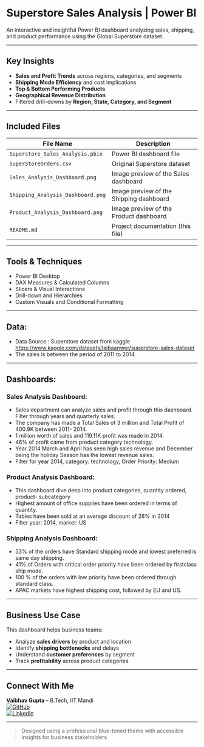 # Superstore Sales Analysis | Power BI

An interactive and insightful Power BI dashboard analyzing sales, shipping, and product performance using the Global Superstore dataset.

---

## Key Insights

- **Sales and Profit Trends** across regions, categories, and segments  
- **Shipping Mode Efficiency** and cost implications  
- **Top & Bottom Performing Products**  
- **Geographical Revenue Distribution**  
- Filtered drill-downs by **Region, State, Category, and Segment**

---

## Included Files

| File Name                          | Description                                      |
|------------------------------------|--------------------------------------------------|
| `Superstore_Sales_Analysis.pbix`   | Power BI dashboard file                          |
| `SuperStoreOrders.csv`             | Original Superstore dataset                      |
| `Sales_Analysis_Dashboard.png`     | Image preview of the Sales dashboard             |
| `Shipping_Analysis_Dashboard.png`  | Image preview of the Shipping dashboard          |
| `Product_Analysis_Dashboard.png`   | Image preview of the Product dashboard           |
| `README.md`                        | Project documentation (this file)                |

---

## Tools & Techniques

- Power BI Desktop  
- DAX Measures & Calculated Columns  
- Slicers & Visual Interactions  
- Drill-down and Hierarchies  
- Custom Visuals and Conditional Formatting

---

## Data:
- Data Source : Superstore dataset from kaggle https://www.kaggle.com/datasets/laibaanwer/superstore-sales-dataset
- The sales is between the period of 2011 to 2014

---

## Dashboards:

### Sales Analysis Dashboard:
- Sales department can analyze sales and profit through this dashboard. Filter through years and quarterly sales.
- The company has made a Total Sales of 3 million and Total Profit of 400.9K between 2011- 2014.
- 1 million worth of sales and 119.11K profit was made in 2014.
- 46% of profit came from product category technology.
- Year 2014 March and April has seen high sales revenue and December being the holiday Season has the lowest revenue sales.
- Filter for year 2014, category: technology, Order Priority: Medium

### Product Analysis Dashboard:
- This dashboard dive deep into product categories, quantity ordered, product- subcategory
-  Highest amount of office supplies have been ordered in terms of quantity.
-  Tables have been sold at an average discount of 28% in 2014
- Filter year: 2014, market: US

### Shipping Analysis Dashboard:
- 53% of the orders have Standard shipping mode and lowest preferred is same day shipping.
- 41% of Orders with critical order priority have been ordered by firstclass ship mode.
- 100 % of the orders with low priority have been ordered through standard class.
- APAC markets have highest shipping cost, followed by EU and US.

---

## Business Use Case

This dashboard helps business teams:
- Analyze **sales drivers** by product and location  
- Identify **shipping bottlenecks** and delays  
- Understand **customer preferences** by segment  
- Track **profitability** across product categories

---

## Connect With Me

**Vaibhav Gupta** – B.Tech, IIT Mandi  
[![GitHub](https://img.shields.io/badge/GitHub-vaibhav230104-black?logo=github)](https://github.com/vaibhav230104)  
[![LinkedIn](https://img.shields.io/badge/LinkedIn-Connect-blue?logo=linkedin)](https://www.linkedin.com/in/vaibhav-gupta-b6603025b/)

---

> Designed using a professional blue-toned theme with accessible insights for business stakeholders.
